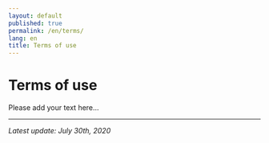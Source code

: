 ```yaml
---
layout: default
published: true
permalink: /en/terms/
lang: en
title: Terms of use
---
```



# Terms of use

Please add your text here...

---
_Latest update: July 30th, 2020_
